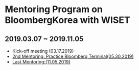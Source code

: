 # Mentoring Program on BloombergKorea with WISET
## 2019.03.07 ~ 2019.11.05
* Kick-off meeting (03.17.2019)
* [2nd Mentoring: Practice Bloomberg Terminal(05.30.2019)](https://github.com/jeongyoonlee2015/joy-BackTotheFuture/blob/master/BloombergKorea_WISET/2ndMeeting.md)
* [Last Mentoring:(11.05.2019)]()
